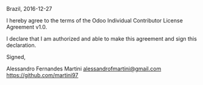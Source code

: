 Brazil, 2016-12-27

I hereby agree to the terms of the Odoo Individual Contributor License
Agreement v1.0.

I declare that I am authorized and able to make this agreement and sign this
declaration.

Signed,

Alessandro Fernandes Martini alessandrofmartini@gmail.com https://github.com/martini97
